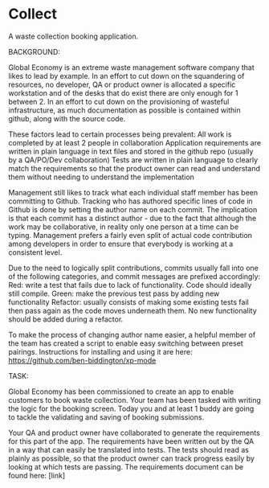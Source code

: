 # Collect
A waste collection booking application.

BACKGROUND:

Global Economy is an extreme waste management software company that likes to lead by example. In an effort to cut down on the squandering of resources, no developer, QA or product owner is allocated a specific workstation and of the desks that do exist there are only enough for 1 between 2. In an effort to cut down on the provisioning of wasteful infrastructure, as much documentation as possible is contained within github, along with the source code.

These factors lead to certain processes being prevalent: 
All work is completed by at least 2 people in collaboration
Application requirements are written in plain language in text files and stored in the github repo (usually by a QA/PO/Dev collaboration)
Tests are written in plain language to clearly match the requirements so that the product owner can read and understand them without needing to understand the implementation

Management still likes to track what each individual staff member has been committing to Github. Tracking who has authored specific lines of code in Github is done by setting the author name on each commit. The implication is that each commit has a distinct author - due to the fact that although the work may be collaborative, in reality only one person at a time can be typing. Management prefers a fairly even split of actual code contribution among developers in order to ensure that everybody is working at a consistent level.

Due to the need to logically split contributions, commits usually fall into one of the following categories, and commit messages are prefixed accordingly:
Red: write a test that fails due to lack of functionality. Code should ideally still compile.
Green: make the previous test pass by adding new functionality
Refactor: usually consists of making some existing tests fail then pass again as the code moves underneath them. No new functionality should be added during a refactor.

To make the process of changing author name easier, a helpful member of the team has created a script to enable easy switching between preset pairings. Instructions for installing and using it are here: https://github.com/ben-biddington/xp-mode

TASK: 

Global Economy has been commissioned to create an app to enable customers to book waste collection. Your team has been tasked with writing the logic for the booking screen. Today  you and at least 1 buddy are going to tackle the validating and saving of booking submissions.

Your QA and product owner have collaborated to generate the requirements for this part of the app. The requirements have been written out by the QA in a way that can easily be translated into tests. The tests should read as plainly as possible, so that the product owner can track progress easily by looking at which tests are passing. The requirements document can be found here: [link]
